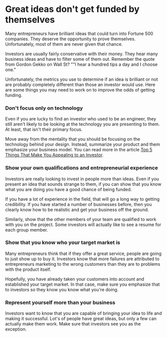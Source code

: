 # Great ideas don't get funded by themselves
<p>Many entrepreneurs have brilliant ideas that could turn into Fortune 500 companies. They deserve the opportunity to prove themselves. Unfortunately, most of them are never given that chance.</p>
<p>Investors are usually fairly conservative with their money. They hear many business ideas and have to filter some of them out. Remember the quote from Gordon Gekko on Wall St? ""I hear a hundred tips a day and I choose one."</p>
<p>Unfortunately, the metrics you use to determine if an idea is brilliant or not are probably completely different than those an investor would use. Here are some things you may need to work on to improve the odds of getting funding.</p>

<h3>Don't focus only on technology</h3>
<p>Even if you are lucky to find an investor who used to be an engineer, they still aren't likely to be looking at the technology you are presenting to them. At least, that isn't their primary focus.</p>
<p>Move away from the mentality that you should be focusing on the technology behind your design. Instead, summarize your product and them emphasize your business model. You can read more in the article <a href="http://www.youngentrepreneur.com/blog/top-5-things-that-make-you-look-appealing-to-an-investor/">Top 5 Things That Make You Appealing to an Investor</a>.</p>
<h3>Show your own qualifications and entrepreneurial experience</h3>
<p>Investors are really looking to invest in people more than ideas. Even if you present an idea that sounds strange to them, if you can show that you know what you are doing you have a good chance of being funded.</p>
<p>If you have a lot of experience in the field, that will go a long way to getting credibility. If you have started a number of businesses before, then you clearly know how to be realistic and get your business off the ground.</p>
<p>Similarly, show that the other members of your team are qualified to work with you on the project. Some investors will actually like to see a resume for each group member.</p>
<h3>Show that you know who your target market is</h3>
<p>Many entrepreneurs think that if they offer a great service, people are going to just show up to buy it. Investors know that more failures are attributed to entrepreneurs marketing to the wrong customers than they are to problems with the product itself.</p>
<p>Hopefully, you have already taken your customers into account and established your target market. In that case, make sure you emphasize that to investors so they know you know what you're doing.</p>
<h3>Represent yourself more than your business</h3>
<p>Investors want to know that you are capable of bringing your idea to life and making it successful. Lot's of people have great ideas, but only a few can actually make them work. Make sure that investors see you as the exception.</p>
